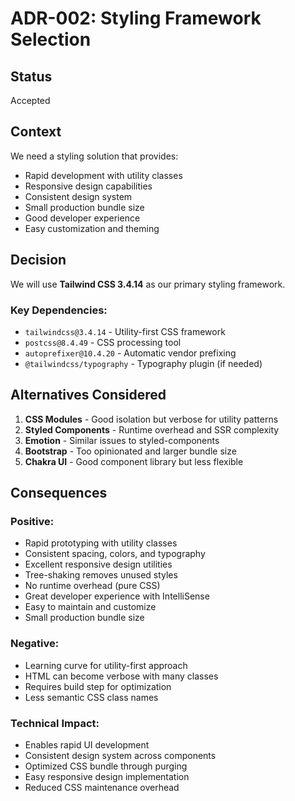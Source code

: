 # ADR-002: Styling Framework Selection

## Status
Accepted

## Context
We need a styling solution that provides:
- Rapid development with utility classes
- Responsive design capabilities
- Consistent design system
- Small production bundle size
- Good developer experience
- Easy customization and theming

## Decision
We will use **Tailwind CSS 3.4.14** as our primary styling framework.

### Key Dependencies:
- `tailwindcss@3.4.14` - Utility-first CSS framework
- `postcss@8.4.49` - CSS processing tool
- `autoprefixer@10.4.20` - Automatic vendor prefixing
- `@tailwindcss/typography` - Typography plugin (if needed)

## Alternatives Considered
1. **CSS Modules** - Good isolation but verbose for utility patterns
2. **Styled Components** - Runtime overhead and SSR complexity
3. **Emotion** - Similar issues to styled-components
4. **Bootstrap** - Too opinionated and larger bundle size
5. **Chakra UI** - Good component library but less flexible

## Consequences

### Positive:
- Rapid prototyping with utility classes
- Consistent spacing, colors, and typography
- Excellent responsive design utilities
- Tree-shaking removes unused styles
- No runtime overhead (pure CSS)
- Great developer experience with IntelliSense
- Easy to maintain and customize
- Small production bundle size

### Negative:
- Learning curve for utility-first approach
- HTML can become verbose with many classes
- Requires build step for optimization
- Less semantic CSS class names

### Technical Impact:
- Enables rapid UI development
- Consistent design system across components
- Optimized CSS bundle through purging
- Easy responsive design implementation
- Reduced CSS maintenance overhead
